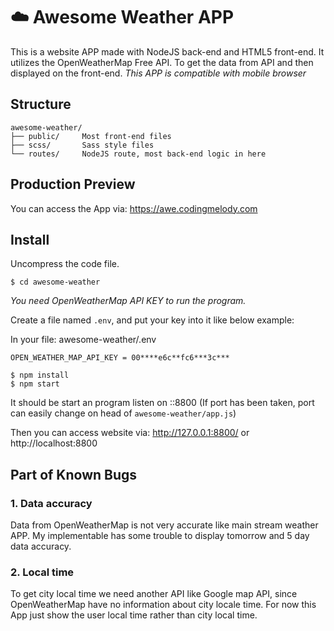 # ☁️ Awesome Weather APP

This is a website APP made with NodeJS back-end and HTML5 front-end. It utilizes the OpenWeatherMap Free API. To get the data from API and then displayed on the front-end. *This APP is compatible with mobile browser*


## Structure
```
awesome-weather/
├── public/     Most front-end files
├── scss/       Sass style files
└── routes/     NodeJS route, most back-end logic in here
```


## Production Preview

You can access the App via: https://awe.codingmelody.com 


## Install

Uncompress the code file.

``` $ cd awesome-weather ```

*You need OpenWeatherMap API KEY to run the program.*

Create a file named ```.env```, and put your key into it like below example:

In your file: awesome-weather/.env
```
OPEN_WEATHER_MAP_API_KEY = 00****e6c**fc6***3c***
```

```
$ npm install
$ npm start
```

It should be start an program listen on ::8800 (If port has been taken, port can easily change on head of ```awesome-weather/app.js```)

Then you can access website via: http://127.0.0.1:8800/ or http://localhost:8800


## Part of Known Bugs

### 1. Data accuracy

Data from OpenWeatherMap is not very accurate like main stream weather APP. My implementable has some trouble to display tomorrow and 5 day data accuracy.

### 2. Local time

To get city local time we need another API like Google map API, since OpenWeatherMap have no information about city locale time. For now this App just show the user local time rather than city local time.



